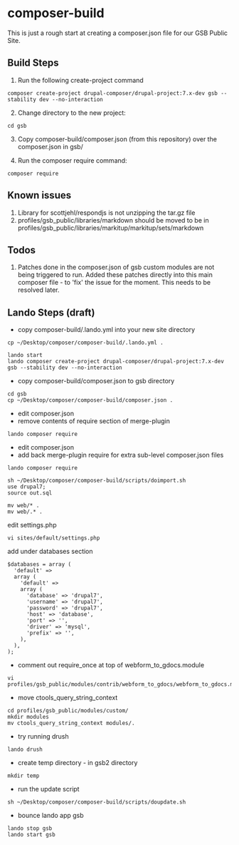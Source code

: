 # composer-build

This is just a rough start at creating a composer.json file for our GSB Public Site.

## Build Steps

1) Run the following create-project command
```
composer create-project drupal-composer/drupal-project:7.x-dev gsb --stability dev --no-interaction
```

2) Change directory to the new project:
```
cd gsb
```

3) Copy composer-build/composer.json (from this repository) over the composer.json in gsb/

4) Run the composer require command:
```
composer require
```

## Known issues

1) Library for scottjehl/respondjs is not unzipping the tar.gz file
1) profiles/gsb_public/libraries/markdown should be moved to be in profiles/gsb_public/libraries/markitup/markitup/sets/markdown

## Todos

1) Patches done in the composer.json of gsb custom modules are not being triggered to run. Added these patches directly into this main composer file - to 'fix' the issue for the moment. This needs to be resolved later.

## Lando Steps (draft)

* copy composer-build/.lando.yml into your new site directory

```
cp ~/Desktop/composer/composer-build/.lando.yml .
```

```
lando start
lando composer create-project drupal-composer/drupal-project:7.x-dev gsb --stability dev --no-interaction
```

* copy composer-build/composer.json to gsb directory

```
cd gsb
cp ~/Desktop/composer/composer-build/composer.json .
```

* edit composer.json
* remove contents of require section of merge-plugin 

```
lando composer require
```

* edit composer.json 
* add back merge-plugin require for extra sub-level composer.json files

```
lando composer require
```

```
sh ~/Desktop/composer/composer-build/scripts/doimport.sh
use drupal7;
source out.sql
```

```
mv web/* .
mv web/.* .
```

edit settings.php

```
vi sites/default/settings.php
```

add under databases section

```
$databases = array (
  'default' => 
  array (
    'default' => 
    array (
      'database' => 'drupal7',
      'username' => 'drupal7',
      'password' => 'drupal7',
      'host' => 'database',
      'port' => '',
      'driver' => 'mysql',
      'prefix' => '',
    ),
  ),
);
```
* comment out require_once at top of webform_to_gdocs.module

```
vi profiles/gsb_public/modules/contrib/webform_to_gdocs/webform_to_gdocs.module
```

* move ctools_query_string_context

```
cd profiles/gsb_public/modules/custom/
mkdir modules
mv ctools_query_string_context modules/.
```

* try running drush

```
lando drush
```

* create temp directory - in gsb2 directory

```
mkdir temp
```

* run the update script

```
sh ~/Desktop/composer/composer-build/scripts/doupdate.sh
```
* bounce lando app gsb

```
lando stop gsb
lando start gsb
```
